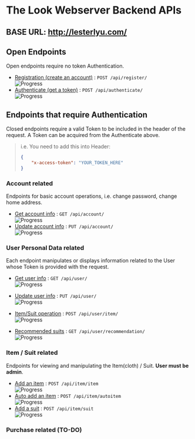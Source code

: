 # The Look Webserver Backend APIs

## BASE URL: http://lesterlyu.com/

## Open Endpoints

Open endpoints require no token Authentication.

* [Registration (create an account)](register.md) : `POST /api/register/`
    <br>![Progress](http://progressed.io/bar/70)
* [Authenticate (get a token)](authenticate.md) : `POST /api/authenticate/`
    <br>![Progress](http://progressed.io/bar/100)

## Endpoints that require Authentication

Closed endpoints require a valid Token to be included in the header of the
request. A Token can be acquired from the Authenticate above.

> i.e. You need to add this into Header: 
> ```json
> {
>     "x-access-token": "YOUR_TOKEN_HERE"
> }
> ```

### Account related

Endpoints for basic account operations, i.e. change password, change home address.

* [Get account info](account/get_account.md) : `GET /api/account/` 
    <br>![Progress](http://progressed.io/bar/0)
* [Update account info](account/update_account.md) : `PUT /api/account/` 
    <br>![Progress](http://progressed.io/bar/0)

### User Personal Data related

Each endpoint manipulates or displays information related to the User whose
Token is provided with the request.

* [Get user info](user/get_user.md) : `GET /api/user/`
    <br>![Progress](http://progressed.io/bar/0)
* [Update user info](user/update_user.md) : `PUT /api/user/`
    <br>![Progress](http://progressed.io/bar/0)


* [Item/Suit operation](user/item.md) : `POST /api/user/item/`
    <br>![Progress](http://progressed.io/bar/0)
* [Recommended suits](user/recommendation.md) : `GET /api/user/recommendation/`
    <br>![Progress](http://progressed.io/bar/0)



### Item / Suit related

Endpoints for viewing and manipulating the Item(cloth) / Suit. **User must be admin**.

* [Add an item](item/item.md) : `POST /api/item/item`
    <br>![Progress](http://progressed.io/bar/0)
* [Auto add an item](item/auto_item.md) : `POST /api/item/autoitem`
    <br>![Progress](http://progressed.io/bar/0)
* [Add a suit](item/suit.md) : `POST /api/item/suit`
    <br>![Progress](http://progressed.io/bar/0)

### Purchase related (TO-DO)

